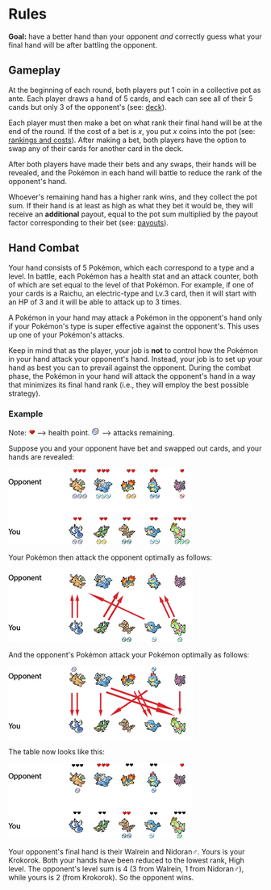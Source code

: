 Rules
====

**Goal:** have a better hand than your opponent *and* correctly guess what your final hand will be after battling the opponent.


## Gameplay

At the beginning of each round, both players put 1 coin in a collective pot as ante. Each player draws a hand of 5 cards, and each can see all of their 5 cands but only 3 of the opponent's (see: [deck](docs/deck.md)).

Each player must then make a bet on what rank their final hand will be at the end of the round. If the cost of a bet is *x*, you put *x* coins into the pot (see: [rankings and costs](docs/hand_rankings.md)). After making a bet, both players have the option to swap any of their cards for another card in the deck.

After both players have made their bets and any swaps, their hands will be revealed, and the Pokémon in each hand will battle to reduce the rank of the opponent's hand. 

Whoever's remaining hand has a higher rank wins, and they collect the pot sum. If their hand is at least as high as what they bet it would be, they will receive an __additional__ payout, equal to the pot sum multiplied by the payout factor corresponding to their bet (see: [payouts](docs/hand_rankings.md)).


## Hand Combat

Your hand consists of 5 Pokémon, which each correspond to a type and a level. In battle, each Pokémon has a health stat and an attack counter, both of which are set equal to the level of that Pokémon. For example, if one of your cards is a Raichu, an electric-type and Lv.3 card, then it will start with an HP of 3 and it will be able to attack up to 3 times.

A Pokémon in your hand may attack a Pokémon in the opponent's hand only if your Pokémon's type is super effective against the opponent's. This uses up one of your Pokémon's attacks. 

Keep in mind that as the player, your job is __not__ to control how the Pokémon in your hand attack your opponent's hand. Instead, your job is to set up your hand as best you can to prevail against the opponent. During the combat phase, the Pokémon in your hand will attack the opponent's hand in a way that minimizes its final hand rank (i.e., they will employ the best possible strategy).

### Example

Note: ![heart](docs/images/heart.png) --> health point. ![tm](docs/images/tm.png) --> attacks remaining.

Suppose you and your opponent have bet and swapped out cards, and your hands are revealed:

![ex1](docs/images/ex1.png)


Your Pokémon then attack the opponent optimally as follows:

![ex2](docs/images/ex2.png)

And the opponent's Pokémon attack your Pokémon optimally as follows:

![ex3](docs/images/ex3.png)

The table now looks like this:

![ex4](docs/images/ex4.png)


Your opponent's final hand is their Walrein and Nidoran♂. Yours is your Krokorok. Both your hands have been reduced to the lowest rank, High level. The opponent's level sum is 4 (3 from Walrein, 1 from Nidoran♂), while yours is 2 (from Krokorok). So the opponent wins.

